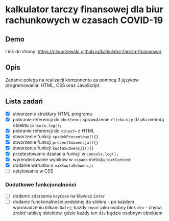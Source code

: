 # kalkulator tarczy finansowej dla biur rachunkowych w czasach COVID-19

## Demo

Link do strony: https://ctworzewski.github.io/kalkulator-tarcza-finansowa/

## Opis

Zadanie polega na realizacji komponentu za pomocą 3 języków
programowania: HTML, CSS oraz JavaScript.

## Lista zadań

* [x] stworzenie struktury HTML programu
* [x] pobranie referencji do `<button>` i sprawdzenie `clicka` czy działa metodą obiektu `console.log();`
* [x] pobranie referencji do `<input>` z HTML
* [x] stworzenie funkcji `spadekProcentowy(){}`
* [x] stworzenie funkcji `procentSubwencja(){}`
* [x] stworzenie funkcji `kwotaSubwencji(){}`
* [x] przetestowanie działania funkcji w `console.log();`
* [x] wyrenderowanie wyników w `<span>` metodą `textContent`
* [x] dodanie warunku o `maxKwotaSubwencji`
* [ ] ostylowanie w CSS

### Dodatkowe funkcjonalności

* [ ] dodanie zdarzenia `keyCode` na klawisz `Enter`
* [ ] dodanie funckonalności podobnej do slidera - po każdym wprowadzeniu klikam `Dalej`; każdy `input` jako osobny blok `div` - chyba zrobić tablicę obiektów, gdzie każdy ten `div` będzie osobnym obiektem

